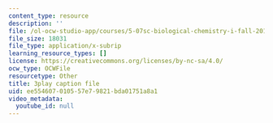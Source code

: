 ```yaml
---
content_type: resource
description: ''
file: /ol-ocw-studio-app/courses/5-07sc-biological-chemistry-i-fall-2013/ee554607010557e79821bda01751a8a1_0XAJIHttCNs.vtt
file_size: 18031
file_type: application/x-subrip
learning_resource_types: []
license: https://creativecommons.org/licenses/by-nc-sa/4.0/
ocw_type: OCWFile
resourcetype: Other
title: 3play caption file
uid: ee554607-0105-57e7-9821-bda01751a8a1
video_metadata:
  youtube_id: null
---
```


